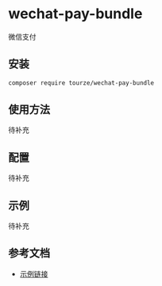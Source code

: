 # wechat-pay-bundle

微信支付

## 安装

```bash
composer require tourze/wechat-pay-bundle
```

## 使用方法

待补充

## 配置

待补充

## 示例

待补充

## 参考文档

- [示例链接](https://example.com)
